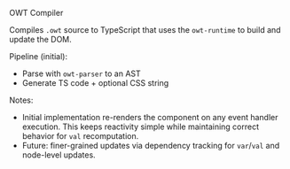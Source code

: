 OWT Compiler

Compiles `.owt` source to TypeScript that uses the `owt-runtime` to build and update the DOM.

Pipeline (initial):
- Parse with `owt-parser` to an AST
- Generate TS code + optional CSS string

Notes:
- Initial implementation re-renders the component on any event handler execution. This keeps reactivity simple while maintaining correct behavior for `val` recomputation.
- Future: finer-grained updates via dependency tracking for `var`/`val` and node-level updates.

